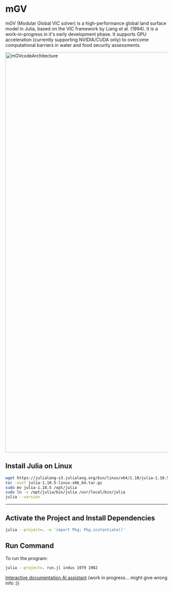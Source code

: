 # mGV
mGV (Modular Global VIC solver) is a high-performance global land surface model in Julia, based on the VIC framework by Liang et al. (1994). It is a work-in-progress in it's early development phase. It supports GPU acceleration (currently supporting NVIDIA/CUDA only) to overcome computational barriers in water and food security assessments.

<img width="1341" height="1244" alt="mGVcodeArchitecture" src="https://github.com/user-attachments/assets/296bd461-c28d-43f9-a887-a6c9ca94db15" />

## Install Julia on Linux

```bash
wget https://julialang-s3.julialang.org/bin/linux/x64/1.10/julia-1.10.5-linux-x86_64.tar.gz
tar -xvzf julia-1.10.5-linux-x86_64.tar.gz
sudo mv julia-1.10.5 /opt/julia
sudo ln -s /opt/julia/bin/julia /usr/local/bin/julia
julia --version
```

---

## Activate the Project and Install Dependencies

```bash
julia --project=. -e 'import Pkg; Pkg.instantiate()'
```


## Run Command

To run the program:

```bash
julia --project=. run.jl indus 1979 1982
```

[Interactive documentation AI assistant](https://chatgpt.com/g/g-67e43ed99d2881919a9ebbf2f225ee1d-mgv-assistant) (work in progress... might give wrong info :))


